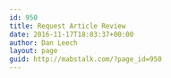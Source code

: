 ```yaml
---
id: 950
title: Request Article Review
date: 2016-11-17T18:03:37+00:00
author: Dan Leech
layout: page
guid: http://mabstalk.com/?page_id=950
---
```

<div role="form" class="wpcf7" id="wpcf7-f1071-o1" lang="en-GB" dir="ltr">
  <div class="screen-reader-response">
  </div>
</div>